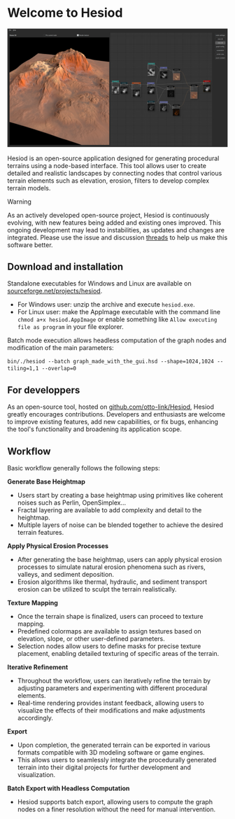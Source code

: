 # Welcome to Hesiod

![img](images/demo_screenshot.png)

Hesiod is an open-source application designed for generating procedural terrains using a node-based interface. This tool allows user to create detailed and realistic landscapes by connecting nodes that control various terrain elements such as elevation, erosion, filters to develop complex terrain models.

> [!WARNING]  
> As an actively developed open-source project, Hesiod is continuously evolving, with new features being added and existing ones improved. This ongoing development may lead to instabilities, as updates and changes are integrated. Please use the issue and discussion [threads](https://github.com/otto-link/Hesiod/issues) to help us make this software better.

## Download and installation

Standalone executables for Windows and Linux are available on [sourceforge.net/projects/hesiod](https://sourceforge.net/projects/hesiod).

- For Windows user: unzip the archive and execute `hesiod.exe`.
- For Linux user: make the AppImage executable with the command line `chmod a+x hesiod.AppImage` or enable something like `Allow executing file as program` in your file explorer.

Batch mode execution allows headless computation of the graph nodes and modification of the main parameters:

```
bin/./hesiod --batch graph_made_with_the_gui.hsd --shape=1024,1024 --tiling=1,1 --overlap=0
```

## For developpers 

As an open-source tool, hosted on [github.com/otto-link/Hesiod](https://github.com/otto-link/Hesiod), Hesiod greatly encourages contributions. Developers and enthusiasts are welcome to improve existing features, add new capabilities, or fix bugs, enhancing the tool's functionality and broadening its application scope.

## Workflow

Basic workflow generally follows the following steps:

**Generate Base Heightmap**

  - Users start by creating a base heightmap using primitives like coherent noises such as Perlin, OpenSimplex...
  - Fractal layering are available to add complexity and detail to the heightmap.
  - Multiple layers of noise can be blended together to achieve the desired terrain features.

**Apply Physical Erosion Processes**

  - After generating the base heightmap, users can apply physical erosion processes to simulate natural erosion phenomena such as rivers, valleys, and sediment deposition.
  - Erosion algorithms like thermal, hydraulic, and sediment transport erosion can be utilized to sculpt the terrain realistically.

**Texture Mapping**

  - Once the terrain shape is finalized, users can proceed to texture mapping.
  - Predefined colormaps are available to assign textures based on elevation, slope, or other user-defined parameters.
  - Selection nodes allow users to define masks for precise texture placement, enabling detailed texturing of specific areas of the terrain.

**Iterative Refinement**

  - Throughout the workflow, users can iteratively refine the terrain by adjusting parameters and experimenting with different procedural elements.
  - Real-time rendering provides instant feedback, allowing users to visualize the effects of their modifications and make adjustments accordingly.

**Export**

  - Upon completion, the generated terrain can be exported in various formats compatible with 3D modeling software or game engines.
  - This allows users to seamlessly integrate the procedurally generated terrain into their digital projects for further development and visualization.

**Batch Export with Headless Computation**

  - Hesiod supports batch export, allowing users to compute the graph nodes on a finer resolution without the need for manual intervention.
